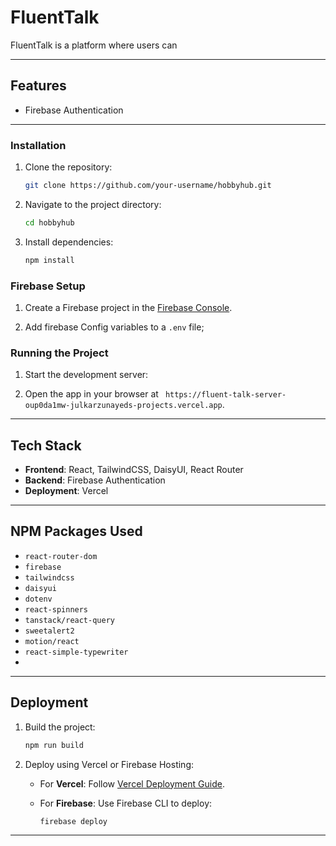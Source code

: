 # FluentTalk

FluentTalk is a platform where users can 

---

## Features

* Firebase Authentication 

---


### Installation

1. Clone the repository:

   ```bash
   git clone https://github.com/your-username/hobbyhub.git
   ```

2. Navigate to the project directory:

   ```bash
   cd hobbyhub
   ```

3. Install dependencies:

   ```bash
   npm install
   ```

### Firebase Setup

1. Create a Firebase project in the [Firebase Console](https://console.firebase.google.com/).

2. Add firebase Config variables to a `.env` file;


### Running the Project

1. Start the development server:

2. Open the app in your browser at ` https://fluent-talk-server-oup0da1mw-julkarzunayeds-projects.vercel.app`.

---

## Tech Stack

* **Frontend**: React, TailwindCSS, DaisyUI, React Router
* **Backend**: Firebase Authentication
* **Deployment**: Vercel

---

## NPM Packages Used

* `react-router-dom`
* `firebase`
* `tailwindcss`
* `daisyui`
* `dotenv`
* `react-spinners`
* `tanstack/react-query`
* `sweetalert2`
* `motion/react`
* `react-simple-typewriter`
* 

---

## Deployment

1. Build the project:

   ```bash
   npm run build
   ```
2. Deploy using Vercel or Firebase Hosting:

   * For **Vercel**: Follow [Vercel Deployment Guide](https://vercel.com/docs).
   * For **Firebase**: Use Firebase CLI to deploy:

     ```bash
     firebase deploy
     ```

---

